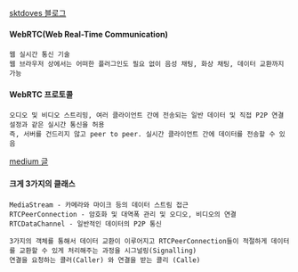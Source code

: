 [sktdoves 블로그](https://getstream.io/blog/webrtc-on-android/)

#### WebRTC(Web Real-Time Communication) 
	웹 실시간 통신 기술
	웹 브라우저 상에서는 어떠한 플러그인도 필요 없이 음성 채팅, 화상 채팅, 데이터 교환까지 가능

#### WebRTC 프로토콜
	오디오 및 비디오 스트리밍, 여러 클라이언트 간에 전송되는 일반 데이터 및 직접 P2P 연결 설정과 같은 실시간 통신을 허용
	즉, 서버를 건드리지 않고 peer to peer. 실시간 클라이언트 간에 데이터를 전송할 수 있음


[medium 글](https://medium.com/@hyun.sang/webrtc-webrtc%EB%9E%80-43df68cbe511)
#### 크게 3가지의 클래스
	MediaStream - 카메라와 마이크 등의 데이터 스트림 접근
	RTCPeerConnection - 암호화 및 대역폭 관리 및 오디오, 비디오의 연결
	RTCDataChannel - 일반적인 데이터의 P2P 통신

	3가지의 객체를 통해서 데이터 교환이 이루어지고 RTCPeerConnection들이 적절하게 데이터를 교환할 수 있게 처리해주는 과정을 시그널링(Signalling)
	연결을 요청하는 콜러(Caller) 와 연결을 받는 콜리 (Calle)

